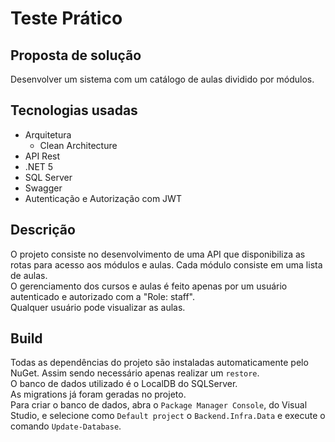 # Teste Prático

## Proposta de solução
Desenvolver um sistema com um catálogo de aulas dividido por módulos.

## Tecnologias usadas
* Arquitetura
    * Clean Architecture
* API Rest
* .NET 5
* SQL Server
* Swagger
* Autenticação e Autorização com JWT

## Descrição
O projeto consiste no desenvolvimento de uma API que disponibiliza as rotas para acesso aos módulos e aulas. Cada módulo consiste em uma lista de aulas.\
O gerenciamento dos cursos e aulas é feito apenas por um usuário autenticado e autorizado com a "Role: staff".\
Qualquer usuário pode visualizar as aulas.

## Build
Todas as dependências do projeto são instaladas automaticamente pelo NuGet. Assim sendo necessário apenas realizar um `restore`.\
O banco de dados utilizado é o LocalDB do SQLServer.\
As migrations já foram geradas no projeto.\
Para criar o banco de dados, abra o `Package Manager Console`, do Visual Studio, e selecione como `Default project` o `Backend.Infra.Data` e execute o comando `Update-Database`.
